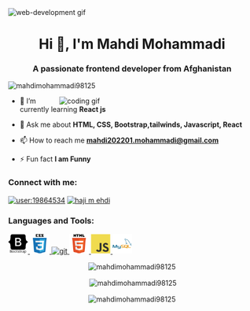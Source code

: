 
<img src="https://www.digitalsolutionservices.com/img/services/web%20development.gif" alt="web-development gif">
<h1 align="center">Hi 👋, I'm Mahdi Mohammadi</h1>
<h3 align="center">A passionate frontend developer from Afghanistan</h3>



<p align="left"> <img src="https://komarev.com/ghpvc/?username=mahdimohammadi98125&label=Profile%20views&color=0e75b6&style=flat" alt="mahdimohammadi98125" /> </p>
<img src="https://c.tenor.com/2uyENRmiUt0AAAAM/coding.gif" alt="coding gif" align="right" width="400"/>
    
- 🌱 I’m currently learning **React js**

- 💬 Ask me about **HTML, CSS, Bootstrap,tailwinds, Javascript, React**

- 📫 How to reach me **mahdi202201.mohammadi@gmail.com**

- ⚡ Fun fact **I am Funny**

<h3 align="left">Connect with me:</h3>
<p align="left">
<a href="https://stackoverflow.com/users/user:19864534" target="blank"><img align="center" src="https://raw.githubusercontent.com/rahuldkjain/github-profile-readme-generator/master/src/images/icons/Social/stack-overflow.svg" alt="user:19864534" height="30" width="40" /></a>
<a href="https://fb.com/haji m ehdi" target="blank"><img align="center" src="https://raw.githubusercontent.com/rahuldkjain/github-profile-readme-generator/master/src/images/icons/Social/facebook.svg" alt="haji m ehdi" height="30" width="40" /></a>
</p>

<h3 align="left">Languages and Tools:</h3>
<p align="left"> <a href="https://getbootstrap.com" target="_blank" rel="noreferrer"> <img src="https://raw.githubusercontent.com/devicons/devicon/master/icons/bootstrap/bootstrap-plain-wordmark.svg" alt="bootstrap" width="40" height="40"/> </a> <a href="https://www.w3schools.com/css/" target="_blank" rel="noreferrer"> <img src="https://raw.githubusercontent.com/devicons/devicon/master/icons/css3/css3-original-wordmark.svg" alt="css3" width="40" height="40"/> </a> <a href="https://git-scm.com/" target="_blank" rel="noreferrer"> <img src="https://www.vectorlogo.zone/logos/git-scm/git-scm-icon.svg" alt="git" width="40" height="40"/> </a> <a href="https://www.w3.org/html/" target="_blank" rel="noreferrer"> <img src="https://raw.githubusercontent.com/devicons/devicon/master/icons/html5/html5-original-wordmark.svg" alt="html5" width="40" height="40"/> </a> <a href="https://developer.mozilla.org/en-US/docs/Web/JavaScript" target="_blank" rel="noreferrer"> <img src="https://raw.githubusercontent.com/devicons/devicon/master/icons/javascript/javascript-original.svg" alt="javascript" width="40" height="40"/> </a> <a href="https://www.mysql.com/" target="_blank" rel="noreferrer"> <img src="https://raw.githubusercontent.com/devicons/devicon/master/icons/mysql/mysql-original-wordmark.svg" alt="mysql" width="40" height="40"/> </a> </p>

<p align="center"><img align="center" src="https://github-readme-stats.vercel.app/api/top-langs?username=mahdimohammadi98125&show_icons=true&locale=en&layout=compact" alt="mahdimohammadi98125" /></p>

<p align="center">&nbsp;<img align="center" src="https://github-readme-stats.vercel.app/api?username=mahdimohammadi98125&show_icons=true&locale=en" alt="mahdimohammadi98125" /></p>

<p align="center"><img align="center" src="https://github-readme-streak-stats.herokuapp.com/?user=mahdimohammadi98125&" alt="mahdimohammadi98125" /></p>

